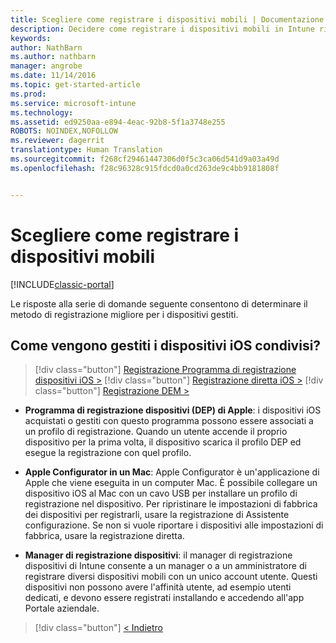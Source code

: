```yaml
---
title: Scegliere come registrare i dispositivi mobili | Documentazione Microsoft
description: Decidere come registrare i dispositivi mobili in Intune rispondendo ad alcune semplici domande
keywords: 
author: NathBarn
ms.author: nathbarn
manager: angrobe
ms.date: 11/14/2016
ms.topic: get-started-article
ms.prod: 
ms.service: microsoft-intune
ms.technology: 
ms.assetid: ed9250aa-e894-4eac-92b8-5f1a3748e255
ROBOTS: NOINDEX,NOFOLLOW
ms.reviewer: dagerrit
translationtype: Human Translation
ms.sourcegitcommit: f268cf29461447306d0f5c3ca06d541d9a03a49d
ms.openlocfilehash: f28c96328c915fdcd0a0cd263de9c4bb9181808f


---
```

# <a name="choose-how-to-enroll-mobile-devices"></a>Scegliere come registrare i dispositivi mobili

[!INCLUDE[classic-portal](../includes/classic-portal.md)]

Le risposte alla serie di domande seguente consentono di determinare il metodo di registrazione migliore per i dispositivi gestiti.


## <a name="how-will-you-manage-shared-ios-devices"></a>**Come vengono gestiti i dispositivi iOS condivisi?**

> [!div class="button"]
[Registrazione Programma di registrazione dispositivi iOS >](/intune/deploy-use/ios-device-enrollment-program-in-microsoft-intune)
> [!div class="button"]
[Registrazione diretta iOS >](/intune/deploy-use/ios-direct-enrollment-in-microsoft-intune)
> [!div class="button"]
[Registrazione DEM >](/intune/deploy-use/enroll-corporate-owned-devices-with-the-device-enrollment-manager-in-microsoft-intune)

  - **Programma di registrazione dispositivi (DEP) di Apple**: i dispositivi iOS acquistati o gestiti con questo programma possono essere associati a un profilo di registrazione. Quando un utente accende il proprio dispositivo per la prima volta, il dispositivo scarica il profilo DEP ed esegue la registrazione con quel profilo.

  - **Apple Configurator in un Mac**: Apple Configurator è un'applicazione di Apple che viene eseguita in un computer Mac. È possibile collegare un dispositivo iOS al Mac con un cavo USB per installare un profilo di registrazione nel dispositivo. Per ripristinare le impostazioni di fabbrica dei dispositivi per registrarli, usare la registrazione di Assistente configurazione. Se non si vuole riportare i dispositivi alle impostazioni di fabbrica, usare la registrazione diretta.

  - **Manager di registrazione dispositivi**: il manager di registrazione dispositivi di Intune consente a un manager o a un amministratore di registrare diversi dispositivi mobili con un unico account utente. Questi dispositivi non possono avere l'affinità utente, ad esempio utenti dedicati, e devono essere registrati installando e accedendo all'app Portale aziendale.

  > [!div class="button"]
  [< Indietro](choose-how-to-enroll-devices3.md)



<!--HONumber=Dec16_HO3-->


